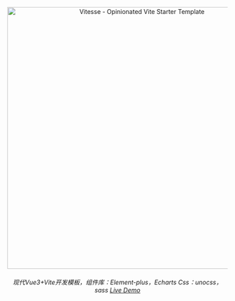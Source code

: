 <p align='center'>
  <img src='https://user-images.githubusercontent.com/11247099/111864893-a457fd00-899e-11eb-9f05-f4b88987541d.png' alt='Vitesse - Opinionated Vite Starter Template' width='600'/>
</p>

<h6 align='center'>

<a>现代Vue3+Vite开发模板，组件库：Element-plus，Echarts Css：unocss，sass</a>
<a href="https://vitesse-lite.netlify.app/">Live Demo</a>

</h6>
